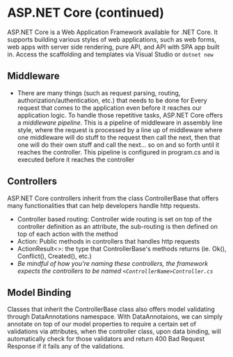 # ASP.NET Core (continued)
ASP.NET Core is a Web Application Framework available for .NET Core. It supports building various styles of web applications, such as web forms, web apps with server side rendering, pure API, and API with SPA app built in. Access the scaffolding and templates via Visual Studio or `dotnet new`

## Middleware
- There are many things (such as request parsing, routing, authorization/authentication, etc.) that needs to be done for Every request that comes to the application even before it reaches our application logic. To handle those repetitive tasks, ASP.NET Core offers a _middleware pipeline_. This is a pipeline of middleware in assembly line style, where the request is processed by a line up of middleware where one middleware will do stuff to the request then call the next, then that one will do their own stuff and call the next... so on and so forth until it reaches the controller. This pipeline is configured in program.cs and is executed before it reaches the controller

## Controllers
ASP.NET Core controllers inherit from the class ControllerBase that offers many functionalities that can help developers handle http requests. 
- Controller based routing: Controller wide routing is set on top of the controller definition as an attribute, the sub-routing is then defined on top of each action with the method
- Action: Public methods in controllers that handles http requests
- ActionResult<>: the type that ControllerBase's methods returns (ie. Ok(), Conflict(), Created(), etc.)
- *Be mindful of how you're naming these controllers, the framework expects the controllers to be named `<ControllerName>Controller.cs`* 

## Model Binding
Classes that inherit the ControllerBase class also offers model validating through DataAnnotations namespace. With DataAnnotaions, we can simply annotate on top of our model properties to require a certain set of validations via attributes, when the controller class, upon data binding, will automatically check for those validators and return 400 Bad Request Response if it fails any of the validations.

